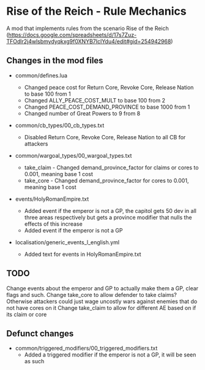 # Rise of the Reich - Rule Mechanics 
A mod that implements rules from the scenario Rise of the Reich (https://docs.google.com/spreadsheets/d/17s7Zuz-TFOdlr2j4wlsbmydyqkxg9f0XNYB7IclYdu4/edit#gid=254942968)


## Changes in the mod files
- common/defines.lua
	- Changed peace cost for Return Core, Revoke Core, Release Nation to base 100 from 1
	- Changed ALLY_PEACE_COST_MULT to base 100 from 2
	- Changed PEACE_COST_DEMAND_PROVINCE to base 1000 from 1
	- Changed number of Great Powers to 9 from 8

- common/cb_types/00_cb_types.txt
	- Disabled Return Core, Revoke Core, Release Nation to all CB for attackers

- common/wargoal_types/00_wargoal_types.txt
	- take_claim - Changed demand_province_factor for claims or cores to 0.001, meaning base 1 cost
	- take_core - Changed demand_province_factor for cores to 0.001, meaning base 1 cost


- events/HolyRomanEmpire.txt
	- Added event if the emperor is not a GP, the capitol gets 50 dev in all three areas respectively but gets a province modifier that nulls the effects of this increase
	- Added event if the emperor is not a GP 

- localisation/generic_events_l_english.yml
	- Added text for events in HolyRomanEmpire.txt




## TODO
Change events about the emperor and GP to actually make them a GP, clear flags and such.
Change take_core to allow defender to take claims? Otherwise attackers could just wage uncostly wars against enemies that do not have cores on it
Change take_claim to allow for different AE based on if its claim or core

## Defunct changes
- common/triggered_modifiers/00_triggered_modifiers.txt
	- Added a triggered modifier if the emperor is not a GP, it will be seen as such

